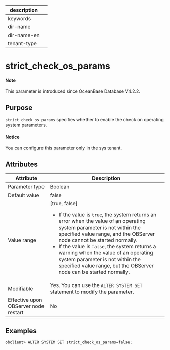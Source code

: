 | description ||
|---|---|
| keywords ||
| dir-name ||
| dir-name-en ||
| tenant-type ||

# strict_check_os_params

<main id="notice" type='explain'>
  <h4>Note</h4>
  <p>This parameter is introduced since OceanBase Database V4.2.2. </p>
</main>

## Purpose

`strict_check_os_params` specifies whether to enable the check on operating system parameters. 

<main id="notice" type='notice'>

  <h4>Notice</h4>

  <p>You can configure this parameter only in the sys tenant. </p>

</main>

## Attributes

| **Attribute** | **Description** |
| --- | --- |
| Parameter type | Boolean |
| Default value | false |
| Value range | [true, false]<ul><li>If the value is `true`, the system returns an error when the value of an operating system parameter is not within the specified value range, and the OBServer node cannot be started normally. </li><li>If the value is `false`, the system returns a warning when the value of an operating system parameter is not within the specified value range, but the OBServer node can be started normally.  </li></ul> |
| Modifiable | Yes. You can use the `ALTER SYSTEM SET` statement to modify the parameter.  |
| Effective upon OBServer node restart | No |

## Examples

```shell
obclient> ALTER SYSTEM SET strict_check_os_params=false;
```
